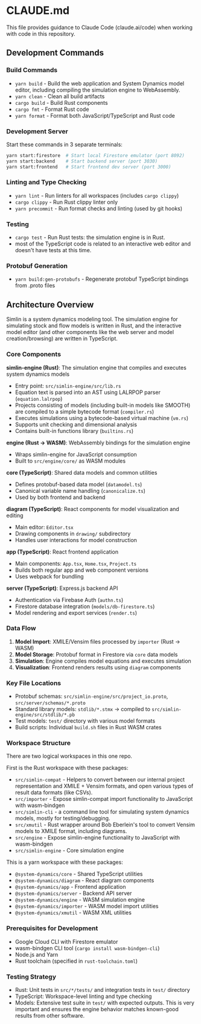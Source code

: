 # CLAUDE.md

This file provides guidance to Claude Code (claude.ai/code) when working with code in this repository.

## Development Commands

### Build Commands
- `yarn build` - Build the web application and System Dynamics model editor, including compiling the simulation engine to WebAssembly.
- `yarn clean` - Clean all build artifacts  
- `cargo build` - Build Rust components
- `cargo fmt` - Format Rust code
- `yarn format` - Format both JavaScript/TypeScript and Rust code

### Development Server
Start these commands in 3 separate terminals:
```bash
yarn start:firestore  # Start local Firestore emulator (port 8092)
yarn start:backend    # Start backend server (port 3030) 
yarn start:frontend   # Start frontend dev server (port 3000)
```

### Linting and Type Checking
- `yarn lint` - Run linters for all workspaces (includes `cargo clippy`)
- `cargo clippy` - Run Rust clippy linter only
- `yarn precommit` - Run format checks and linting (used by git hooks)

### Testing
- `cargo test` - Run Rust tests: the simulation engine is in Rust.
- most of the TypeScript code is related to an interactive web editor and doesn't have tests at this time.

### Protobuf Generation
- `yarn build:gen-protobufs` - Regenerate protobuf TypeScript bindings from .proto files

## Architecture Overview

Simlin is a system dynamics modeling tool.  The simulation engine for simulating stock and flow models is written in Rust, and the interactive model editor (and other components like the web server and model creation/browsing) are written in TypeScript.

### Core Components

**simlin-engine (Rust)**: The simulation engine that compiles and executes system dynamics models
- Entry point: `src/simlin-engine/src/lib.rs`
- Equation text is parsed into an AST using LALRPOP parser (`equation.lalrpop`)
- Projects consisting of models (including built-in models like SMOOTH) are compiled to a simple bytecode format (`compiler.rs`)
- Executes simulations using a bytecode-based virtual machine (`vm.rs`)
- Supports unit checking and dimensional analysis
- Contains built-in functions library (`builtins.rs`)

**engine (Rust → WASM)**: WebAssembly bindings for the simulation engine
- Wraps simlin-engine for JavaScript consumption
- Built to `src/engine/core/` as WASM modules

**core (TypeScript)**: Shared data models and common utilities
- Defines protobuf-based data model (`datamodel.ts`)
- Canonical variable name handling (`canonicalize.ts`)
- Used by both frontend and backend

**diagram (TypeScript)**: React components for model visualization and editing
- Main editor: `Editor.tsx`
- Drawing components in `drawing/` subdirectory
- Handles user interactions for model construction

**app (TypeScript)**: React frontend application
- Main components: `App.tsx`, `Home.tsx`, `Project.ts`
- Builds both regular app and web component versions
- Uses webpack for bundling

**server (TypeScript)**: Express.js backend API
- Authentication via Firebase Auth (`authn.ts`)
- Firestore database integration (`models/db-firestore.ts`)
- Model rendering and export services (`render.ts`)

### Data Flow

1. **Model Import**: XMILE/Vensim files processed by `importer` (Rust → WASM)
2. **Model Storage**: Protobuf format in Firestore via `core` data models  
3. **Simulation**: Engine compiles model equations and executes simulation
4. **Visualization**: Frontend renders results using `diagram` components

### Key File Locations

- Protobuf schemas: `src/simlin-engine/src/project_io.proto`, `src/server/schemas/*.proto`
- Standard library models: `stdlib/*.stmx` → compiled to `src/simlin-engine/src/stdlib/*.pb`
- Test models: `test/` directory with various model formats
- Build scripts: Individual `build.sh` files in Rust WASM crates

### Workspace Structure

There are two logical workspaces in this one repo.

First is the Rust workspace with these packages:
- `src/simlin-compat` - Helpers to convert between our internal project representation and XMILE + Vensim formats, and open various types of result data formats (like CSVs).
- `src/importer` - Expose simlin-compat import functionality to JavaScript with wasm-bindgen
- `src/simlin-cli` - a command line tool for simulating system dynamics models, mostly for testing/debugging.
- `src/xmutil` - Rust wrapper around Bob Eberlein's tool to convert Vensim models to XMILE format, including diagrams.
- `src/engine` - Expose simlin-engine functionality to JavaScript with wasm-bindgen
- `src/simlin-engine` - Core simulation engine

This is a yarn workspace with these packages:
- `@system-dynamics/core` - Shared TypeScript utilities
- `@system-dynamics/diagram` - React diagram components  
- `@system-dynamics/app` - Frontend application
- `@system-dynamics/server` - Backend API server
- `@system-dynamics/engine` - WASM simulation engine
- `@system-dynamics/importer` - WASM model import utilities
- `@system-dynamics/xmutil` - WASM XML utilities

### Prerequisites for Development

- Google Cloud CLI with Firestore emulator
- wasm-bindgen CLI tool (`cargo install wasm-bindgen-cli`)
- Node.js and Yarn
- Rust toolchain (specified in `rust-toolchain.toml`)

### Testing Strategy

- Rust: Unit tests in `src/*/tests/` and integration tests in `test/` directory
- TypeScript: Workspace-level linting and type checking
- Models: Extensive test suite in `test/` with expected outputs.  This is very important and ensures the engine behavior matches known-good results from other software.